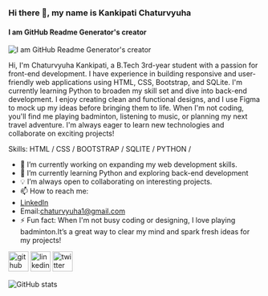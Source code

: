 ### Hi there 👋, my name is Kankipati Chaturvyuha
#### I am GitHub Readme Generator's creator
![I am GitHub Readme Generator's creator](https://i.postimg.cc/0QvnPB8X/my-card.jpg)

Hi, I'm Chaturvyuha Kankipati, a B.Tech 3rd-year student with a passion for front-end development. I have experience in building responsive and user-friendly web applications using HTML, CSS, Bootstrap, and SQLite. I'm currently learning Python to broaden my skill set and dive into back-end development. I enjoy creating clean and functional designs, and I use Figma to mock up my ideas before bringing them to life. When I'm not coding, you'll find me playing badminton, listening to music, or planning my next travel adventure. I'm always eager to learn new technologies and collaborate on exciting projects!

Skills:  HTML / CSS / BOOTSTRAP / SQLITE / PYTHON /

- 🔭 I’m currently working on expanding my web development skills. 
- 🌱 I’m currently learning Python and exploring back-end development
- 💡 I’m always open to collaborating on interesting projects.
- 📫 How to reach me:
- [LinkedIn](www.linkedin.com/in/chaturvyuha)
- Email:chaturvyuha1@gmail.com
- ⚡ Fun fact: When I'm not busy coding or designing, I love playing badminton.It’s a great way to clear my mind and spark fresh ideas for my projects! 


[<img src='https://cdn.jsdelivr.net/npm/simple-icons@3.0.1/icons/github.svg' alt='github' height='40'>](https://github.com/Chaturvyuha)  [<img src='https://cdn.jsdelivr.net/npm/simple-icons@3.0.1/icons/linkedin.svg' alt='linkedin' height='40'>](https://www.linkedin.com/in/Chaturvyuha/)  [<img src='https://cdn.jsdelivr.net/npm/simple-icons@3.0.1/icons/twitter.svg' alt='twitter' height='40'>](https://twitter.com/Chaturvyuha)  

![GitHub stats](https://github-readme-stats.vercel.app/api?username=Chaturvyuha&show_icons=true)  



